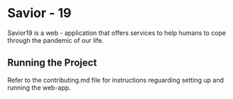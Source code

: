 # Savior - 19


 Savior19 is a web - application that offers services to help humans to cope through the pandemic of our life.


## Running the Project

  Refer to the contributing.md file for instructions reguarding setting up and running the web-app.
